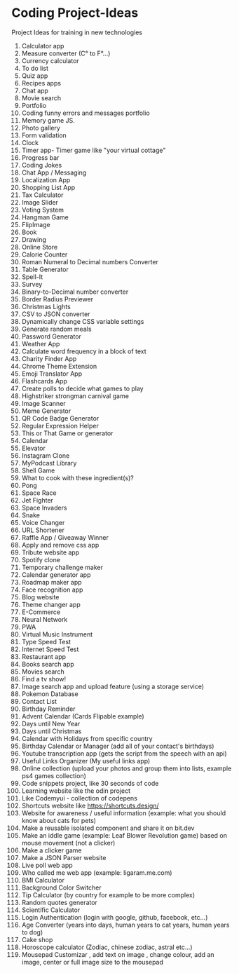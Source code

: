 # Coding Project-Ideas
Project Ideas for training in new technologies 

1. Calculator app
2. Measure converter (C° to F°...)
3. Currency calculator 
4. To do list
5. Quiz app
6. Recipes apps
7. Chat app 
8. Movie search 
9. Portfolio 
10. Coding funny errors and messages portfolio
11. Memory game JS.
12. Photo gallery 
13. Form validation 
14. Clock
15. Timer app- Timer game like "your virtual cottage" 
16. Progress bar
17. Coding Jokes
18. Chat App / Messaging
19. Localization App
20. Shopping List App
21. Tax Calculator
22. Image Slider
23. Voting System
24. Hangman Game
25. FlipImage
26. Book 
27. Drawing
28. Online Store
29. Calorie Counter
30. Roman Numeral to Decimal numbers Converter
31. Table Generator
32. Spell-It 
33. Survey 
34. Binary-to-Decimal number converter
35. Border Radius Previewer
36. Christmas Lights
37. CSV to JSON converter
38. Dynamically change CSS variable settings
39. Generate random meals
40. Password Generator
41. Weather App
42. Calculate word frequency in a block of text
43. Charity Finder App
44. Chrome Theme Extension
45. Emoji Translator App
46. Flashcards App
47. Create polls to decide what games to play
48. Highstriker strongman carnival game
49. Image Scanner
50. Meme Generator
51. QR Code Badge Generator
52. Regular Expression Helper
53. This or That Game or generator
54. Calendar
55. Elevator
56. Instagram Clone	
57. MyPodcast Library
58. Shell Game
59. What to cook with these ingredient(s)?
60. Pong
61. Space Race
62. Jet Fighter
63. Space Invaders
64. Snake
65. Voice Changer
66. URL Shortener
67. Raffle App / Giveaway Winner 
68. Apply and remove css app
69. Tribute website  app 
70. Spotify  clone 
71. Temporary challenge maker
72. Calendar generator app
73. Roadmap maker app 
74. Face recognition app
75. Blog website 
76. Theme changer app 
77. E-Commerce 
78. Neural Network
79. PWA
80. Virtual Music Instrument
81. Type Speed Test
82. Internet Speed Test 
83. Restaurant app
84. Books search app 
85. Movies search 
86. Find a tv show!
87. Image search app and upload feature (using a storage service)
88. Pokemon Database
89. Contact List
90. Birthday Reminder 
91. Advent Calendar (Cards Flipable example)
92. Days until New Year
93. Days until Christmas
94. Calendar with Holidays from specific country 
95. Birthday Calendar or Manager (add all of your contact's birthdays) 
96. Youtube transcription app (gets the script from the speech with an api)
97. Useful Links Organizer (My useful links app)
98. Online collection (upload your photos and group them into lists, example ps4 games collection)
99. Code snippets project, like 30 seconds of code
100. Learning website like the odin project 
101. Like Codemyui - collection of codepens
102. Shortcuts website like https://shortcuts.design/
103. Website for awareness / useful information (example: what you should know about cats for pets)
104. Make a reusable isolated component and share it on bit.dev
105. Make an iddle game (example: Leaf Blower Revolution game) based on  mouse movement (not a clicker)
106. Make a clicker game
107. Make a JSON Parser website
108. Live poll web app
109. Who called me web app (example: ligaram.me.com)
110. BMI Calculator
111. Background Color Switcher
112. Tip Calculator (by country for example to be more complex)
113. Random quotes generator
114. Scientific Calculator
115. Login Authentication (login with google, github, facebook, etc...)
116. Age Converter (years into days, human years to cat years, human years to dog)
117. Cake shop
118. Horoscope calculator (Zodiac, chinese zodiac, astral etc...)
119. Mousepad Customizar , add text on image , change colour, add an image, center or full image size to the mousepad
